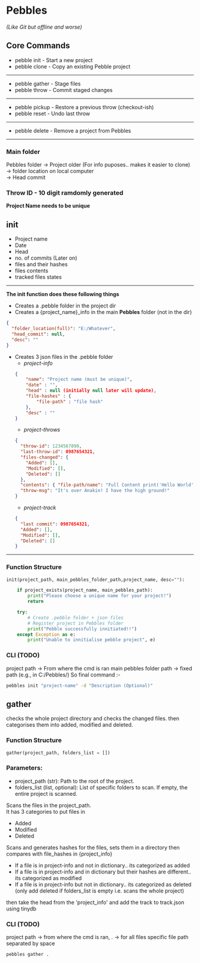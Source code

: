 # Pebbles

_(Like Git but offline and worse)_

## Core Commands

- pebble init - Start a new project
- pebble clone - Copy an existing Pebble project

---

- pebble gather - Stage files
- pebble throw - Commit staged changes

---

- pebble pickup - Restore a previous throw (checkout-ish)
- pebble reset - Undo last throw

---

- pebble delete - Remove a project from Pebbles

---

### Main folder

Pebbles folder -> Project older (For info puposes.. makes it easier to clone) <br>
-> folder location on local computer <br>
-> Head commit <br>

### **Throw ID** - 10 digit ramdomly generated

**Project Name needs to be unique**

## **init**

- Project name
- Date
- Head
- no. of commits (Later on)
- files and their hashes
- files contents
- tracked files states

---

**The init function does these following things**

- Creates a .pebble folder in the project dir
- Creates a {project_name}\_info in the main **Pebbles** folder (not in the dir)

```json
{
  "folder_location(full)": "E:/Whatever",
  "head_commit": null,
  "desc": ""
}
```

- Creates 3 json files in the .pebble folder
  - _project-info_
  ```json
  {
      "name": "Project name (must be unique)",
      "date" : "",
      "head" : null (initially null later will update),
      "file-hashes" : {
          "file-path" : "file hash"
      },
      "desc" : ""
  }
  ```
  - _project-throws_
  ```json
  {
    "throw-id": 1234567890,
    "last-throw-id": 0987654321,
    "files-changed": {
      "Added": [],
      "Modified": [],
      "Deleted": []
    },
    "contents": { "file-path/name": "Full Content print('Hello World')" },
    "throw-msg": "It's over Anakin! I have the high ground!"
  }
  ```
  - _project-track_
  ```json
  {
    "last commit": 0987654321,
    "Added": [],
    "Modified": [],
    "Deleted": []
  }
  ```

---

### Function Structure

```py
init(project_path, main_pebbles_folder_path,project_name, desc=""):

    if project_exists(project_name, main_pebbles_path):
        print("Please choose a unique name for your project!")
        return

    try:
        # Create .pebble folder + json files
        # Register project in Pebbles folder
        print("Pebble successfully innitiated!!")
    except Exception as e:
        print("Unable to innitialise pebble project", e)
```

### CLI (TODO)

project path -> From where the cmd is ran
main pebbles folder path -> fixed path (e.g., in C:/Pebbles/)
So final command :-

```bash
pebbles init "project-name" -d "Description (Optional)"
```

## gather

checks the whole project directory and checks the changed files. then categorises them into added, modified and deleted.

### Function Structure

```py
gather(project_path, folders_list = [])
```

### Parameters:

- project_path (str): Path to the root of the project.
- folders_list (list, optional): List of specific folders to scan. If empty, the entire project is scanned.

Scans the files in the project_path. <br>
It has 3 categories to put files in

- Added
- Modified
- Deleted

Scans and generates hashes for the files, sets them in a directory then compares with file_hashes in {project_info} <br>

- If a file is in project-info and not in dictionary.. its categorized as added
- If a file is in project-info and in dictionary but their hashes are different.. its categorized as modified
- If a file is in project-info but not in dictionary.. its categorized as deleted (only add deleted if folders_list is empty i.e. scans the whole project)

then take the head from the 'project_info'
and add the track to track.json using tinydb

### CLI (TODO)

project path -> from where the cmd is ran,
. -> for all files
specific file path separated by space

```bash
pebbles gather .
```
